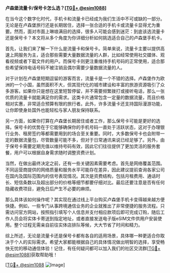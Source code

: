 **卢森堡流量卡/保号卡怎么选？[[TG💪+ @esim1088](https://t.me/s/esim1088)]**

在当今这个数字化时代，手机卡和流量卡已经成为我们生活中不可或缺的一部分。无论是在卢森堡旅行还是长期居住，选择一张合适的手机卡或流量卡显得尤为重要。然而，面对市面上琳琅满目的选择，很多人可能会感到迷茫：到底该选流量卡还是保号卡？本文将从多个角度为你详细分析如何挑选适合自己的卢森堡手机卡。

首先，让我们来了解一下什么是流量卡和保号卡。简单来说，流量卡主要以提供高速上网服务为主，适合那些需要大量数据流量的人群，比如经常使用社交媒体、观看视频或者下载文件的用户。而保号卡则更注重维持手机号码的正常使用，适合那些希望保持电话号码不被注销且偶尔需要少量数据流量的人。

对于计划在卢森堡短期逗留的游客而言，流量卡是一个不错的选择。卢森堡作为欧洲的一个小国，虽然面积不大，但其现代化的城市建设和丰富的旅游资源吸引了众多游客。如果你只是想在这里短暂停留，并不需要频繁拨打或接听电话，那么一张优质的流量卡就能满足你的需求。这类卡片通常包含一定量的数据流量，而且价格相对实惠，非常适合预算有限的旅行者。此外，许多流量卡还支持国际漫游功能，让你即使身处国外也能轻松与家人朋友保持联系。

另一方面，如果你打算在卢森堡长期居住或者工作，那么保号卡可能是更好的选择。保号卡的优势在于它能够确保你的手机号码一直处于活跃状态，这对于办理银行业务、租房签约等都需要用到的场合至关重要。同时，大多数保号卡也会附带一定的数据流量包，尽管数量可能不多，但对于日常通讯来说已经足够了。另外，由于保号卡需要定期充值以维持号码有效，因此它们往往提供了更加灵活的服务套餐，用户可以根据自身需求随时调整资费计划。

当然，在做出最终决定之前，还有一些关键因素需要考虑。首先是网络覆盖范围。不同运营商提供的网络质量和服务水平可能存在差异，因此建议提前查询各家公司在国内及国际范围内的信号表现情况。其次是资费结构，包括月租费用、通话时长、短信条数以及超出部分的价格等细节都要仔细对比。最后还要注意是否有任何隐藏收费项目，避免日后产生不必要的麻烦。

那么具体该如何操作呢？其实现在通过线上平台购买卢森堡手机卡变得越来越方便快捷。例如，一些专门从事跨境通信业务的企业就推出了非常便捷的服务流程。只需访问官方网站，按照指引填写个人信息并支付相应款项后即可完成订购，随后工作人员会将实体卡寄送到指定地址，或者直接发送电子版eSIM文件供用户安装使用。整个过程无需亲自前往实体店排队等候，大大节省了时间和精力。

综上所述，无论是流量卡还是保号卡都有各自的适用场景，具体哪一种更适合你取决于个人的实际需求。希望大家都能根据自己的具体情况做出明智的选择，享受畅快无忧的移动通信体验！记住，有任何疑问都可以加入我们的社区交流群[[TG💪+ @esim1088](https://t.me/s/esim1088)]获取帮助哦！

[[TG💪+ @esim1088](https://t.me/s/esim1088) ![Image](https://i.postimg.cc/4NQfJmqS/Snipaste-2025-05-13-00-14-12.png)]